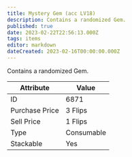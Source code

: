 ```yaml
---
title: Mystery Gem (acc LV18)
description: Contains a randomized Gem.
published: true
date: 2023-02-22T22:56:13.000Z
tags: items
editor: markdown
dateCreated: 2023-02-16T00:00:00.000Z
---
```


Contains a randomized Gem.

|Attribute|Value|
|-|-|
|ID|6871|
|Purchase Price|3 Flips|
|Sell Price|1 Flips|
|Type|Consumable|
|Stackable|Yes|


